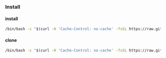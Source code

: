### Install

#### install

```bash
/bin/bash -c "$(curl -H 'Cache-Control: no-cache' -fsSL https://raw.githubusercontent.com/mirrorboards/mirrorboards-install/refs/heads/main/install.sh)"
```

#### clone

```bash
/bin/bash -c "$(curl -H 'Cache-Control: no-cache' -fsSL https://raw.githubusercontent.com/mirrorboards/mirrorboards-install/refs/heads/main/clone.sh)"
```
